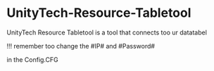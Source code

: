# UnityTech-Resource-Tabletool
UnityTech Resource Tabletool is a tool that connects too ur datatabel


!!! remember too change the 
#IP#
and 
#Password#

in the Config.CFG
